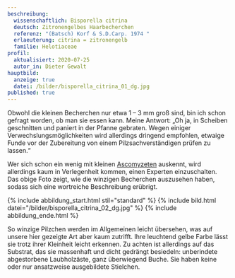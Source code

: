 ```yaml
---
beschreibung:
  wissenschaftlich: Bisporella citrina
  deutsch: Zitronengelbes Haarbecherchen
  referenz: "(Batsch) Korf & S.D.Carp. 1974 "
  erlaeuterung: citrina = zitronengelb
  familie: Helotiaceae
profil:
  aktualisiert: 2020-07-25
  autor_in: Dieter Gewalt
hauptbild:
  anzeige: true
  datei: /bilder/bisporella_citrina_01_dg.jpg
published: true
---
```

Obwohl die kleinen Becherchen nur etwa 1 – 3 mm groß sind, bin ich schon gefragt worden, ob man sie essen kann. Meine Antwort: „Oh ja, in Scheiben geschnitten und paniert in der Pfanne gebraten. Wegen einiger Verwechslungsmöglichkeiten wird allerdings dringend empfohlen, etwaige Funde vor der Zubereitung von einem Pilzsachverständigen prüfen zu lassen.“

Wer sich schon ein wenig mit kleinen [Ascomyzeten](Ascomyzeten "Glossar") auskennt, wird allerdings kaum in Verlegenheit kommen, einen Experten einzuschalten. Das obige Foto zeigt, wie die winzigen Becherchen auszusehen haben, sodass sich eine wortreiche Beschreibung erübrigt. 

{% include abbildung_start.html stil="standard" %}
{% include bild.html datei="/bilder/bisporella_citrina_02_dg.jpg" %}
{% include abbildung_ende.html %}

So winzige Pilzchen werden im Allgemeinen leicht übersehen, was auf unsere hier gezeigte Art aber kaum zutrifft. Ihre leuchtend gelbe Farbe lässt sie trotz ihrer Kleinheit leicht erkennen. Zu achten ist allerdings auf das Substrat, das sie massenhaft und dicht gedrängt besiedeln: unberindete abgestorbene Laubholzäste, ganz überwiegend Buche. Sie haben keine oder nur ansatzweise ausgebildete Stielchen.